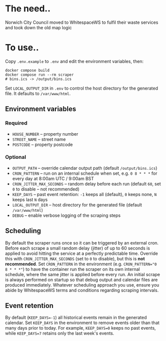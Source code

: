 # The need..

Norwich City Council moved to WhitespaceWS to fulfil their waste services and took down the old map logic

# To use..

Copy `.env.example` to `.env` and edit the environment variables, then:

```
docker compose build
docker compose run --rm scraper
# bins.ics -> /output/bins.ics
```

Set `LOCAL_OUTPUT_DIR` in `.env` to control the host directory for the generated
file. It defaults to `/var/www/html`.

## Environment variables

### Required

- `HOUSE_NUMBER` – property number
- `STREET_NAME` – street name
- `POSTCODE` – property postcode

### Optional

- `OUTPUT_PATH` – override calendar output path (default `/output/bins.ics`)
- `CRON_PATTERN` – run on an internal schedule when set, e.g. `0 8 * * *` for every day at 8:00am UTC / 9:00am BST
- `CRON_JITTER_MAX_SECONDS` – random delay before each run (default `60`, set `0` to disable – not recommended)
- `KEEP_DAYS` – past event retention: `-1` keeps all (default), `0` keeps none, `N` keeps last `N` days
- `LOCAL_OUTPUT_DIR` – host directory for the generated file (default `/var/www/html`)
- `DEBUG` – enable verbose logging of the scraping steps

## Scheduling

By default the scraper runs once so it can be triggered by an external cron.
Before each scrape a small random delay (jitter) of up to 60 seconds is applied
to avoid hitting the service at a perfectly predictable time. Override this with
`CRON_JITTER_MAX_SECONDS` (set to `0` to disable), but this is **not recommended**.
Set `CRON_PATTERN` in the environment (e.g. `CRON_PATTERN="0 8 * * *"`) to have
the container run the scraper on its own internal schedule, where the same
jitter is applied before every run. An initial scrape is always performed on
startup so that debug output and calendar files are produced immediately.
Whatever scheduling approach you use, ensure you abide by WhitespaceWS terms
and conditions regarding scraping intervals.

## Event retention

By default (`KEEP_DAYS=-1`) all historical events remain in the generated
calendar. Set `KEEP_DAYS` in the environment to remove events older than that
many days prior to today. For example, `KEEP_DAYS=0` keeps no past events, while
`KEEP_DAYS=7` retains only the last week's events.
